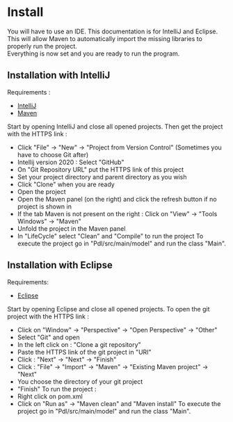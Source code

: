 # Install

You will have to use an IDE. This documentation is for IntelliJ and Eclipse. 
This will allow Maven to automatically import the missing libraries to properly run the project.  
Everything is now set and you are ready to run the program.

## Installation with IntelliJ 

Requirements :

- [IntelliJ](https://www.jetbrains.com)
- [Maven](https://maven.apache.org)


Start by opening IntelliJ and close all opened projects.
Then get the project with the HTTPS link :
  - Click "File" -> "New" -> "Project from Version Control" (Sometimes you have to choose Git after)
  - Intellij version 2020 : Select "GitHub"
  - On "Git Repository URL" put the HTTPS link of this project
  - Set your project directory and parent directory as you wish
  - Click "Clone" when you are ready
  - Open the project
  - Open the Maven panel (on the right) and click the refresh button if no project is shown in
  - If the tab Maven is not present on the right : Click on "View" -> "Tools Windows" -> "Maven"
  - Unfold the project in the Maven panel
  - In "LifeCycle" select "Clean" and "Compile" to run the project
To execute the project go in "Pdl/src/main/model" and run the class "Main".
  
## Installation with Eclipse

Requirements:

- [Eclipse](https://www.eclipse.org)

Start by opening Eclipse and close all opened projects. 
To open the git project with the HTTPS link : 
  - Click on "Window" -> "Perspective" -> "Open Perspective" -> "Other" 
  - Select "Git" and open
  - In the left click on : "Clone a git repository"
  - Paste the HTTPS link of the git project in "URI"
  - Click : "Next" -> "Next" -> "Finish"
  - Click : "File" -> "Import" -> "Maven" -> "Existing Maven project" -> "Next"
  - You choose the directory of your git project
  - "Finish"
To run the project : 
  - Right click on pom.xml 
  - Click on "Run as" -> "Maven clean" and "Maven install"
To execute the project go in "Pdl/src/main/model" and run the class "Main".
